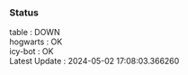 ### Status


table : DOWN  
hogwarts : OK  
icy-bot : OK  
Latest Update : 2024-05-02 17:08:03.366260
